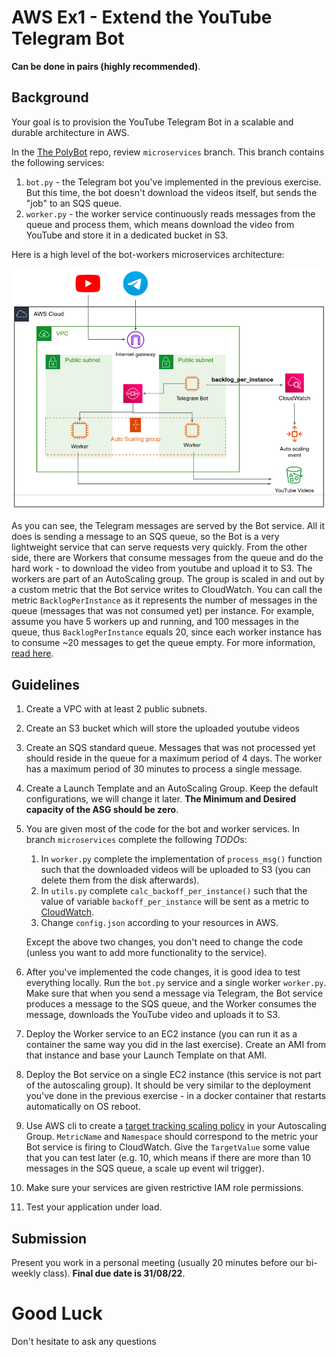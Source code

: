 # AWS Ex1 - Extend the YouTube Telegram Bot

**Can be done in pairs (highly recommended)**.

## Background

Your goal is to provision the YouTube Telegram Bot in a scalable and durable architecture in AWS.

In the [The PolyBot](https://github.com/alonitac/PolyBot) repo, review `microservices` branch. This branch contains the following services:
1. `bot.py` - the Telegram bot you've implemented in the previous exercise. But this time, the bot doesn't download the videos itself, but sends the "job" to an SQS queue.
2. `worker.py` - the worker service continuously reads messages from the queue and process them, which means download the video from YouTube and store it in a dedicated bucket in S3.

Here is a high level of the bot-workers microservices architecture:

![](img/botAws.png)

As you can see, the Telegram messages are served by the Bot service. All it does is sending a message to an SQS queue, so the Bot is a very lightweight service that can serve requests very quickly. From the other side, there are Workers that consume messages from the queue and do the hard work - to download the video from youtube and upload it to S3. The workers are part of an AutoScaling group. The group is scaled in and out by a custom metric that the Bot service writes to CloudWatch. You can call the metric `BacklogPerInstance` as it represents the number of messages in the queue (messages that was not consumed yet) per instance. For example, assume you have 5 workers up and running, and 100 messages in the queue, thus `BacklogPerInstance` equals 20, since each worker instance has to consume ~20 messages to get the queue empty. For more information, [read here](https://docs.aws.amazon.com/autoscaling/ec2/userguide/as-using-sqs-queue.html).

## Guidelines

1. Create a VPC with at least 2 public subnets.
2. Create an S3 bucket which will store the uploaded youtube videos
3. Create an SQS standard queue. Messages that was not processed yet should reside in the queue for a maximum period of 4 days. The worker has a maximum period of 30 minutes to process a single message.
4. Create a Launch Template and an AutoScaling Group. Keep the default configurations, we will change it later. **The Minimum and Desired capacity of the ASG should be zero**.   
5. You are given most of the code for the bot and worker services. In branch `microservices` complete the following *TODO*s:
   1. In `worker.py` complete the implementation of `process_msg()` function such that the downloaded videos will be uploaded to S3 (you can delete them from the disk afterwards). 
   2. In `utils.py` complete `calc_backoff_per_instance()` such that the value of variable `backoff_per_instance` will be sent as a metric to [CloudWatch](https://boto3.amazonaws.com/v1/documentation/api/latest/guide/cw-example-metrics.html#publish-custom-metrics).
   3. Change `config.json` according to your resources in AWS.  

    Except the above two changes, you don't need to change the code (unless you want to add more functionality to the service).

6. After you've implemented the code changes, it is good idea to test everything locally. Run the `bot.py` service and a single worker `worker.py`. Make sure that when you send a message via Telegram, the Bot service produces a message to the SQS queue, and the Worker consumes the message, downloads the YouTube video and uploads it to S3. 
7. Deploy the Worker service to an EC2 instance (you can run it as a container the same way you did in the last exercise). Create an AMI from that instance and base your Launch Template on that AMI. 
8. Deploy the Bot service on a single EC2 instance (this service is not part of the autoscaling group). It should be very similar to the deployment you've done in the previous exercise - in a docker container that restarts automatically on OS reboot.
9. Use AWS cli to create a [target tracking scaling policy](https://docs.aws.amazon.com/autoscaling/ec2/userguide/as-using-sqs-queue.html#create-sqs-policies-cli) in your Autoscaling Group. `MetricName` and `Namespace` should correspond to the metric your Bot service is firing to CloudWatch. Give the `TargetValue` some value that you can test later (e.g. 10, which means if there are more than 10 messages in the SQS queue, a scale up event wil trigger). 
10. Make sure your services are given restrictive IAM role permissions. 
11. Test your application under load. 

## Submission 

Present you work in a personal meeting (usually 20 minutes before our bi-weekly class). **Final due date is 31/08/22**.

# Good Luck

Don't hesitate to ask any questions
